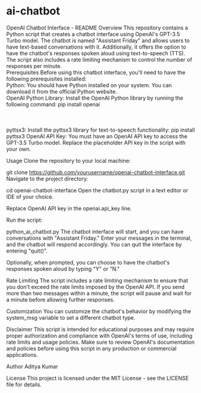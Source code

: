 # ai-chatbot
OpenAI Chatbot Interface - README
Overview
This repository contains a Python script that creates a chatbot interface using OpenAI's GPT-3.5 Turbo model. The chatbot is named "Assistant Friday" and allows users to have text-based conversations with it. Additionally, it offers the option to have the chatbot's responses spoken aloud using text-to-speech (TTS). The script also includes a rate limiting mechanism to control the number of responses per minute.
<br />
Prerequisites
Before using this chatbot interface, you'll need to have the following prerequisites installed:
<br />
Python: You should have Python installed on your system. You can download it from the official Python website.
<br />
OpenAI Python Library: Install the OpenAI Python library by running the following command:
pip install openai
<br />
<br />
<br />
<br />
pyttsx3: Install the pyttsx3 library for text-to-speech functionality:
pip install pyttsx3
OpenAI API Key: You must have an OpenAI API key to access the GPT-3.5 Turbo model. Replace the placeholder API key in the script with your own.

Usage
Clone the repository to your local machine:

git clone https://github.com/yourusername/openai-chatbot-interface.git
Navigate to the project directory:

cd openai-chatbot-interface
Open the chatbot.py script in a text editor or IDE of your choice.

Replace OpenAI API key in the openai.api_key line.

Run the script:

python_ai_chatbot.py
The chatbot interface will start, and you can have conversations with "Assistant Friday." Enter your messages in the terminal, and the chatbot will respond accordingly. You can quit the interface by entering "quit()".

Optionally, when prompted, you can choose to have the chatbot's responses spoken aloud by typing "Y" or "N."

Rate Limiting
The script includes a rate limiting mechanism to ensure that you don't exceed the rate limits imposed by the OpenAI API. If you send more than two messages within a minute, the script will pause and wait for a minute before allowing further responses.

Customization
You can customize the chatbot's behavior by modifying the system_msg variable to set a different chatbot type.

Disclaimer
This script is intended for educational purposes and may require proper authorization and compliance with OpenAI's terms of use, including rate limits and usage policies. Make sure to review OpenAI's documentation and policies before using this script in any production or commercial applications.

Author
Aditya Kumar

License
This project is licensed under the MIT License - see the LICENSE file for details.
